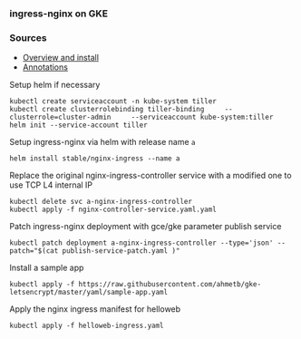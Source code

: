 ### ingress-nginx on GKE

### Sources
* [Overview and install](https://github.com/kubernetes/ingress-nginx)
* [Annotations](https://github.com/kubernetes/ingress-gce/blob/master/docs/annotations.md)


Setup helm if necessary

```
kubectl create serviceaccount -n kube-system tiller
kubectl create clusterrolebinding tiller-binding     --clusterrole=cluster-admin     --serviceaccount kube-system:tiller
helm init --service-account tiller
```

Setup ingress-nginx via helm with release name `a`
```
helm install stable/nginx-ingress --name a
```

Replace the original nginx-ingress-controller service with a modified one to use TCP L4 internal IP
```
kubectl delete svc a-nginx-ingress-controller
kubectl apply -f nginx-controller-service.yaml.yaml
```

Patch ingress-nginx deployment with gce/gke parameter publish service 
```
kubectl patch deployment a-nginx-ingress-controller --type='json' --patch="$(cat publish-service-patch.yaml )"
```

Install a sample app
```
kubectl apply -f https://raw.githubusercontent.com/ahmetb/gke-letsencrypt/master/yaml/sample-app.yaml
```

Apply the nginx ingress manifest for helloweb
```
kubectl apply -f helloweb-ingress.yaml
```

